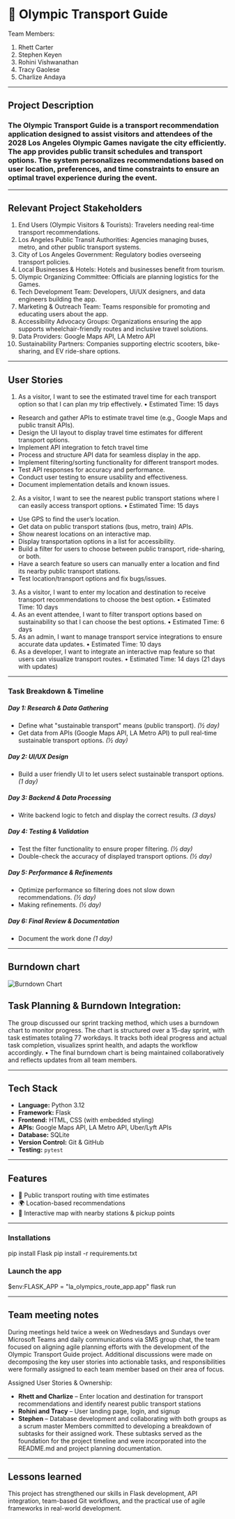# 🧭 Olympic Transport Guide 

Team Members:
1.	Rhett Carter
2.	Stephen Keyen
3.	Rohini Vishwanathan
4.	Tracy Gaolese
5.	Charlize Andaya
   
---

## Project Description

### The Olympic Transport Guide is a transport recommendation application designed to assist visitors and attendees of the 2028 Los Angeles Olympic Games navigate the city efficiently. The app provides public transit schedules and transport options. The system personalizes recommendations based on user location, preferences, and time constraints to ensure an optimal travel experience during the event.
---


## Relevant Project Stakeholders

1.	End Users (Olympic Visitors & Tourists): Travelers needing real-time transport recommendations.
2.	Los Angeles Public Transit Authorities: Agencies managing buses, metro, and other public transport systems.
4.	City of Los Angeles Government: Regulatory bodies overseeing transport policies.
5.	Local Businesses & Hotels: Hotels and businesses benefit from tourism.
6.	Olympic Organizing Committee: Officials are planning logistics for the Games.
7.	Tech Development Team: Developers, UI/UX designers, and data engineers building the app.
8.	Marketing & Outreach Team: Teams responsible for promoting and educating users about the app.
9.	Accessibility Advocacy Groups: Organizations ensuring the app supports wheelchair-friendly routes and inclusive travel solutions.
10.	Data Providers: Google Maps API, LA Metro API
11.	Sustainability Partners: Companies supporting electric scooters, bike-sharing, and EV ride-share options.
---
## User Stories

1. As a visitor, I want to see the estimated travel time for each transport option so that I can plan my trip effectively.
•	Estimated Time: 15 days
- Research and gather APIs to estimate travel time (e.g., Google Maps and public transit APIs).
- Design the UI layout to display travel time estimates for different transport options.
- Implement API integration to fetch travel time 
- Process and structure API data for seamless display in the app.
- Implement filtering/sorting functionality for different transport modes.
- Test API responses for accuracy and performance.
- Conduct user testing to ensure usability and effectiveness.
- Document implementation details and known issues.

2. As a visitor, I want to see the nearest public transport stations where I can easily access transport options.
•	Estimated Time: 15 days
- Use GPS to find the user’s location.
- Get data on public transport stations (bus, metro, train) APIs.
- Show nearest locations on an interactive map. 
- Display transportation options in a list for accessibility. 
- Build a filter for users to choose between public transport, ride-sharing, or both.  
- Have a search feature so users can manually enter a location and find its nearby public transport stations. 
- Test location/transport options and fix bugs/issues.

3.	As a visitor, I want to enter my location and destination to receive transport recommendations to choose the best option.
•	Estimated Time: 10 days
4.	As an event attendee, I want to filter transport options based on sustainability so that I can choose the best options.
•	Estimated Time: 6 days 
5.	As an admin, I want to manage transport service integrations to ensure accurate data updates.
•	Estimated Time: 10 days
6.	As a developer, I want to integrate an interactive map feature so that users can visualize transport routes.
•	Estimated Time: 14 days (21 days with updates)

---
### Task Breakdown & Timeline 

##### Day 1: Research & Data Gathering  
- Define what "sustainable transport" means (public transport). *(½ day)*  
- Get data from APIs (Google Maps API, LA Metro API) to pull real-time sustainable transport options. *(½ day)*  

##### Day 2: UI/UX Design  
- Build a user friendly UI to let users select sustainable transport options. *(1 day)*  

##### Day 3: Backend & Data Processing  

- Write backend logic to fetch and display the correct results. *(3 days)*  

##### Day 4: Testing & Validation  
- Test the filter functionality to ensure proper filtering. *(½ day)*  
- Double-check the accuracy of displayed transport options. *(½ day)*  

##### Day 5: Performance & Refinements  
- Optimize performance so filtering does not slow down recommendations. *(½ day)*  
- Making refinements. *(½ day)*  

##### Day 6: Final Review & Documentation  
- Document the work done *(1 day)*

---

## Burndown chart

![Burndown Chart](Enhanced_Burndown_Chart)

## Task Planning & Burndown Integration:

The group discussed our sprint tracking method, which uses a burndown chart to monitor progress. The chart is structured over a 15-day sprint, with task estimates totaling 77 workdays. It tracks both ideal progress and actual task completion, visualizes sprint health, and adapts the workflow accordingly.
•	The final burndown chart is being maintained collaboratively and reflects updates from all team members.

---

## Tech Stack

- **Language:** Python 3.12  
- **Framework:** Flask  
- **Frontend:** HTML, CSS (with embedded styling)  
- **APIs:** Google Maps API, LA Metro API, Uber/Lyft APIs  
- **Database:** SQLite  
- **Version Control:** Git & GitHub  
- **Testing:** `pytest` 


---

## Features
  
- 🚌 Public transport routing with time estimates   
- 🌍 Location-based recommendations  
- 📍 Interactive map with nearby stations & pickup points   

---
### Installations

pip install Flask
pip install -r requirements.txt
  

### Launch the app
$env:FLASK_APP = "la_olympics_route_app.app"
flask run

---
## Team meeting notes

During meetings held twice a week on Wednesdays and Sundays over Microsoft Teams and daily communications via SMS group chat, the team focused on aligning agile planning efforts with the development of the Olympic Transport Guide project. Additional discussions were made on decomposing the key user stories into actionable tasks, and responsibilities were formally assigned to each team member based on their area of focus.

Assigned User Stories & Ownership:
-	**Rhett and Charlize** – Enter location and destination for transport recommendations and identify nearest public transport stations
-	**Rohini and Tracy** – User landing page, login, and signup
-	**Stephen** – Database development and collaborating with both groups as a scrum master
Members committed to developing a breakdown of subtasks for their assigned work. These subtasks served as the foundation for the project timeline and were incorporated into the README.md and project planning documentation.
---
## Lessons learned
This project has strengthened our skills in Flask development, API integration, team-based Git workflows, and the practical use of agile frameworks in real-world development.





